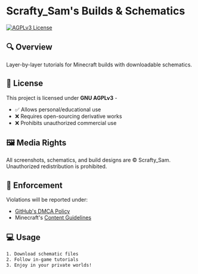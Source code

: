 # Scrafty_Sam's Builds & Schematics

[![AGPLv3 License](https://img.shields.io/badge/License-AGPL_v3-blue.svg)](https://www.gnu.org/licenses/agpl-3.0)

## 🔍 Overview
Layer-by-layer tutorials for Minecraft builds with downloadable schematics.

## 📜 License  
This project is licensed under **GNU AGPLv3** -  
- ✅ Allows personal/educational use  
- ❌ Requires open-sourcing derivative works  
- ❌ Prohibits unauthorized commercial use  

## 🖼️ Media Rights  
All screenshots, schematics, and build designs are © Scrafty_Sam.  
Unauthorized redistribution is prohibited.

## 🚨 Enforcement  
Violations will be reported under:  
- [GitHub's DMCA Policy](https://docs.github.com/en/site-policy/content-removal-policies/dmca-takedown-policy)  
- Minecraft's [Content Guidelines](https://www.minecraft.net/en-us/terms)

## 💻 Usage
```txt
1. Download schematic files
2. Follow in-game tutorials
3. Enjoy in your private worlds!
